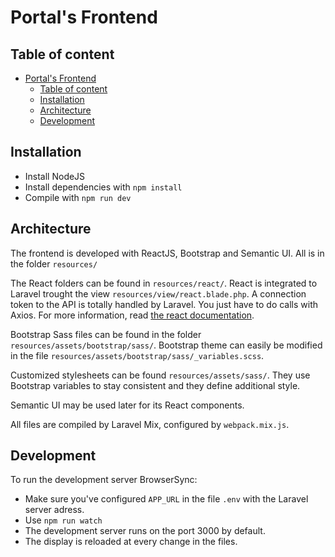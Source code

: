# Portal's Frontend

## Table of content
- [Portal's Frontend](#portals-frontend)
  - [Table of content](#table-of-content)
  - [Installation](#installation)
  - [Architecture](#architecture)
  - [Development](#development)

## Installation

- Install NodeJS
- Install dependencies with `npm install`
- Compile with `npm run dev`

## Architecture

The frontend is developed with ReactJS, Bootstrap and Semantic UI.
All is in the folder `resources/`

The React folders can be found in `resources/react/`.
React is integrated to Laravel trought the view `resources/view/react.blade.php`.
A connection token to the API is totally handled by Laravel. You just have to do calls with Axios.
For more information, read [the react documentation](./react.md).

Bootstrap Sass files can be found in the folder `resources/assets/bootstrap/sass/`. Bootstrap theme can easily be modified in the file `resources/assets/bootstrap/sass/_variables.scss`.

Customized stylesheets can be found `resources/assets/sass/`.
They use Bootstrap variables to stay consistent and they define additional style.

Semantic UI may be used later for its React components.

All files are compiled by Laravel Mix, configured by `webpack.mix.js`.

## Development

To run the development server BrowserSync:
- Make sure you've configured `APP_URL` in the file `.env` with the Laravel server adress.
- Use `npm run watch`
- The development server runs on the port 3000 by default.
- The display is reloaded at every change in the files.